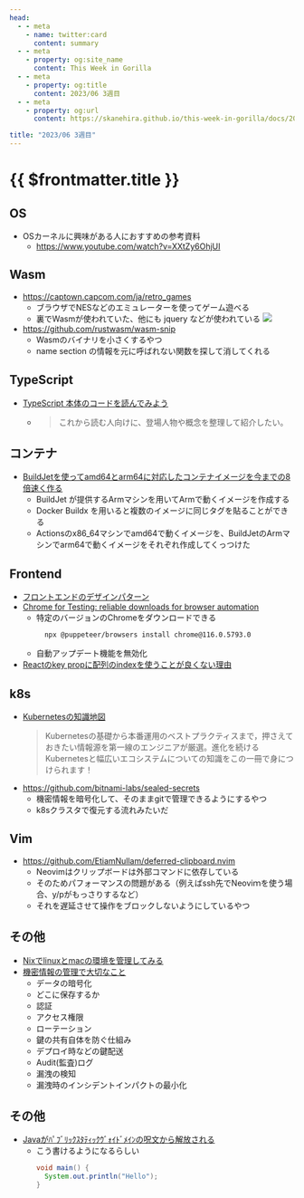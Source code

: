```yaml
---
head:
  - - meta
    - name: twitter:card
      content: summary
  - - meta
    - property: og:site_name
      content: This Week in Gorilla
  - - meta
    - property: og:title
      content: 2023/06 3週目
  - - meta
    - property: og:url
      content: https://skanehira.github.io/this-week-in-gorilla/docs/2023/0603.html

title: "2023/06 3週目"
---
```


# {{ $frontmatter.title }}

## OS
- OSカーネルに興味がある人におすすめの参考資料
  - https://www.youtube.com/watch?v=XXtZy6OhjUI

## Wasm
- https://captown.capcom.com/ja/retro_games
  - ブラウザでNESなどのエミュレーターを使ってゲーム遊べる
  - 裏でWasmが使われていた、他にも jquery などが使われている
    ![](https://i.gyazo.com/7d6920d585c3ddd5764c5cf1553dc7e0.png)
- https://github.com/rustwasm/wasm-snip
	- Wasmのバイナリを小さくするやつ
	- name section の情報を元に呼ばれない関数を探して消してくれる

## TypeScript
- [TypeScript 本体のコードを読んでみよう](https://zenn.dev/mizchi/articles/typescript-code-reading)
	- > これから読む人向けに、登場人物や概念を整理して紹介したい。

## コンテナ
- [BuildJetを使ってamd64とarm64に対応したコンテナイメージを今までの8倍速く作る](https://ymse.hatenablog.com/entry/2023/06/10/144909)
	- BuildJet が提供するArmマシンを用いてArmで動くイメージを作成する
  - Docker Buildx を用いると複数のイメージに同じタグを貼ることができる
  - Actionsのx86_64マシンでamd64で動くイメージを、BuildJetのArmマシンでarm64で動くイメージをそれぞれ作成してくっつけた

## Frontend
- [フロントエンドのデザインパターン](https://zenn.dev/morinokami/books/learning-patterns-1)
- [Chrome for Testing: reliable downloads for browser automation](https://developer.chrome.com/blog/chrome-for-testing/)
	- 特定のバージョンのChromeをダウンロードできる
	  ```sh
		npx @puppeteer/browsers install chrome@116.0.5793.0
	  ```
	- 自動アップデート機能を無効化
- [Reactのkey propに配列のindexを使うことが良くない理由](https://zenn.dev/luvmini511/articles/f7b22d93e9c182)

## k8s
- [Kubernetesの知識地図](https://gihyo.jp/book/2023/978-4-297-13573-7)
	> Kubernetesの基礎から本番運用のベストプラクティスまで，押さえておきたい情報源を第一線のエンジニアが厳選。進化を続けるKubernetesと幅広いエコシステムについての知識をこの一冊で身につけられます！
- https://github.com/bitnami-labs/sealed-secrets
	- 機密情報を暗号化して、そのままgitで管理できるようにするやつ
	- k8sクラスタで復元する流れみたいだ

## Vim
- https://github.com/EtiamNullam/deferred-clipboard.nvim
	- Neovimはクリップボードは外部コマンドに依存している
	- そのためパフォーマンスの問題がある（例えばssh先でNeoviｍを使う場合、y/pがもっさりするなど）
	- それを遅延させて操作をブロックしないようにしているやつ

## その他
- [Nixでlinuxとmacの環境を管理してみる](https://blog.ymgyt.io/entry/declarative-environment-management-with-nix/)
- [機密情報の管理で大切なこと](https://christina04.hatenablog.com/entry/secrets-management)
	- データの暗号化
  - どこに保存するか
  - 認証
  - アクセス権限
  - ローテーション
  - 鍵の共有自体を防ぐ仕組み
  - デプロイ時などの鍵配送
  - Audit(監査)ログ
  - 漏洩の検知
  - 漏洩時のインシデントインパクトの最小化

## その他
- [Javaがﾊﾟﾌﾞﾘｯｸｽﾀﾃｨｯｸｳﾞｫｲﾄﾞﾒｲﾝの呪文から解放される](https://nowokay.hatenablog.com/entry/2023/06/12/153755)
  - こう書けるようになるらしい
    ```java
    void main() {
      System.out.println("Hello");
    }
    ```
